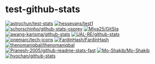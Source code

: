 # test-github-stats

<!-- start: readme-repos-list -->
<!-- This list is auto-generated using koj-co/readme-repos-list -->
<!-- Do not edit this list manually, your changes will be overwritten -->
[![astrochun/test-stats](https://images.weserv.nl/?url=avatars.githubusercontent.com%2Fu%2F20305734%3Fv%3D4&h=50&w=50&fit=cover&mask=circle&maxage=7d)](https://github.com/astrochun/test-stats)
[![hessevans/test1](https://images.weserv.nl/?url=avatars.githubusercontent.com%2Fu%2F85516139%3Fv%3D4&h=50&w=50&fit=cover&mask=circle&maxage=7d)](https://github.com/hessevans/test1)
[![schorschinho/github-stats-osprey](https://images.weserv.nl/?url=avatars.githubusercontent.com%2Fu%2F16669943%3Fv%3D4&h=50&w=50&fit=cover&mask=circle&maxage=7d)](https://github.com/schorschinho/github-stats-osprey)
[![Miya25/GitSta](https://images.weserv.nl/?url=avatars.githubusercontent.com%2Fu%2F87431619%3Fv%3D4&h=50&w=50&fit=cover&mask=circle&maxage=7d)](https://git-sta.vercel.app)
[![awang-karisma/github-stats](https://images.weserv.nl/?url=avatars.githubusercontent.com%2Fu%2F4899660%3Fv%3D4&h=50&w=50&fit=cover&mask=circle&maxage=7d)](https://github.com/awang-karisma/github-stats)
[![UAL-RE/github-stats](https://images.weserv.nl/?url=avatars.githubusercontent.com%2Fu%2F61063507%3Fv%3D4&h=50&w=50&fit=cover&mask=circle&maxage=7d)](https://UAL-RE.github.io/github-stats)
[![onemarc/tech-icons](https://images.weserv.nl/?url=avatars.githubusercontent.com%2Fu%2F110691813%3Fv%3D4&h=50&w=50&fit=cover&mask=circle&maxage=7d)](https://github.com/onemarc/tech-icons)
[![FardinHash/FardinHash](https://images.weserv.nl/?url=avatars.githubusercontent.com%2Fu%2F60337534%3Fv%3D4&h=50&w=50&fit=cover&mask=circle&maxage=7d)](https://fardinkai.dev)
[![thenomaniqbal/thenomaniqbal](https://images.weserv.nl/?url=avatars.githubusercontent.com%2Fu%2F45229497%3Fv%3D4&h=50&w=50&fit=cover&mask=circle&maxage=7d)](https://github.com/thenomaniqbal/thenomaniqbal)
[![Pranesh-2005/github-readme-stats-fast](https://images.weserv.nl/?url=avatars.githubusercontent.com%2Fu%2F150977208%3Fv%3D4&h=50&w=50&fit=cover&mask=circle&maxage=7d)](https://readme-stats-fast.vercel.app)
[![Mo-Shakib/Mo-Shakib](https://images.weserv.nl/?url=avatars.githubusercontent.com%2Fu%2F50780268%3Fv%3D4&h=50&w=50&fit=cover&mask=circle&maxage=7d)](https://github.com/Mo-Shakib/Mo-Shakib)
[![hyochan/github-stats](https://images.weserv.nl/?url=avatars.githubusercontent.com%2Fu%2F27461460%3Fv%3D4&h=50&w=50&fit=cover&mask=circle&maxage=7d)](https://stats.hyo.dev)
<!-- end: readme-repos-list -->
